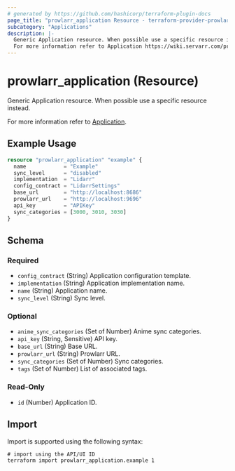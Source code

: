```yaml
---
# generated by https://github.com/hashicorp/terraform-plugin-docs
page_title: "prowlarr_application Resource - terraform-provider-prowlarr"
subcategory: "Applications"
description: |-
  Generic Application resource. When possible use a specific resource instead.
  For more information refer to Application https://wiki.servarr.com/prowlarr/settings#applications.
---
```


# prowlarr_application (Resource)

<!-- subcategory:Applications -->Generic Application resource. When possible use a specific resource instead.
For more information refer to [Application](https://wiki.servarr.com/prowlarr/settings#applications).

## Example Usage

```terraform
resource "prowlarr_application" "example" {
  name            = "Example"
  sync_level      = "disabled"
  implementation  = "Lidarr"
  config_contract = "LidarrSettings"
  base_url        = "http://localhost:8686"
  prowlarr_url    = "http://localhost:9696"
  api_key         = "APIKey"
  sync_categories = [3000, 3010, 3030]
}
```

<!-- schema generated by tfplugindocs -->
## Schema

### Required

- `config_contract` (String) Application configuration template.
- `implementation` (String) Application implementation name.
- `name` (String) Application name.
- `sync_level` (String) Sync level.

### Optional

- `anime_sync_categories` (Set of Number) Anime sync categories.
- `api_key` (String, Sensitive) API key.
- `base_url` (String) Base URL.
- `prowlarr_url` (String) Prowlarr URL.
- `sync_categories` (Set of Number) Sync categories.
- `tags` (Set of Number) List of associated tags.

### Read-Only

- `id` (Number) Application ID.

## Import

Import is supported using the following syntax:

```shell
# import using the API/UI ID
terraform import prowlarr_application.example 1
```
